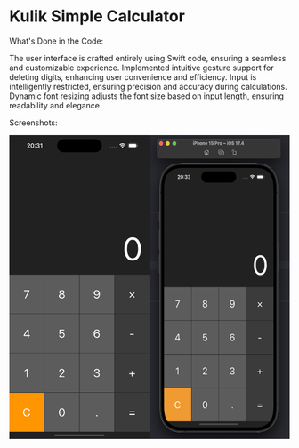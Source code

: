 # Kulik Simple Calculator

What's Done in the Code:

The user interface is crafted entirely using Swift code, ensuring a seamless and customizable experience.
Implemented intuitive gesture support for deleting digits, enhancing user convenience and efficiency.
Input is intelligently restricted, ensuring precision and accuracy during calculations.
Dynamic font resizing adjusts the font size based on input length, ensuring readability and elegance.

Screenshots:
<div style="display: flex; justify-content: center; flex-direction: row;">
    <img src="https://github.com/kulikmark/KulikSimpleCalculator/blob/main/KulikSimpleCalculator_1.png" alt="Image 1" style="width: 50%; height: auto;">
    <img src="https://github.com/kulikmark/KulikSimpleCalculator/blob/main/KulikSimpleCalculator_2.png" alt="Image 2" style="width: 50%; height: auto;">
</div>



